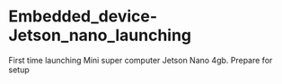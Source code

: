 # Embedded_device-Jetson_nano_launching
First time launching Mini super computer Jetson Nano 4gb. Prepare for setup 
